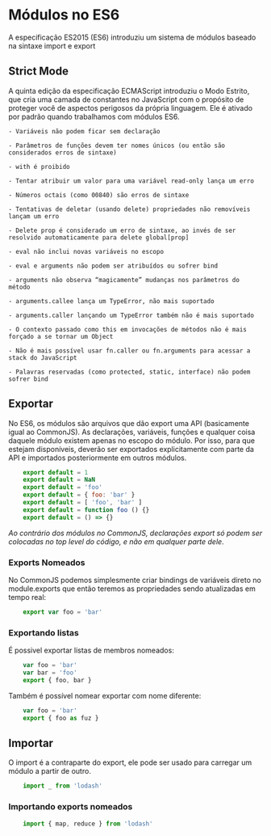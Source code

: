 # Módulos no ES6

A especificação ES2015 (ES6) introduziu um sistema de módulos baseado na sintaxe import e export


## Strict Mode

A quinta edição da especificação ECMAScript introduziu o Modo Estrito, que cria uma camada de constantes no JavaScript com o propósito de proteger você de aspectos perigosos da própria linguagem.
Ele é ativado por padrão quando trabalhamos com módulos ES6.

    - Variáveis não podem ficar sem declaração
    
    - Parâmetros de funções devem ter nomes únicos (ou então são considerados erros de sintaxe)
    
    - with é proibido
    
    - Tentar atribuir um valor para uma variável read-only lança um erro
    
    - Números octais (como 00840) são erros de sintaxe
    
    - Tentativas de deletar (usando delete) propriedades não removíveis lançam um erro
    
    - Delete prop é considerado um erro de sintaxe, ao invés de ser resolvido automaticamente para delete global[prop]
    
    - eval não inclui novas variáveis no escopo
    
    - eval e arguments não podem ser atribuídos ou sofrer bind
    
    - arguments não observa “magicamente” mudanças nos parâmetros do método
    
    - arguments.callee lança um TypeError, não mais suportado

    - arguments.caller lançando um TypeError também não é mais suportado
    
    - O contexto passado como this em invocações de métodos não é mais forçado a se tornar um Object
    
    - Não é mais possível usar fn.caller ou fn.arguments para acessar a stack do JavaScript
    
    - Palavras reservadas (como protected, static, interface) não podem sofrer bind

## Exportar

No ES6, os módulos são arquivos que dão export uma API (basicamente igual ao CommonJS). 
As declarações, variáveis, funções e qualquer coisa daquele módulo existem apenas no escopo do módulo. 
Por isso, para que estejam disponíveis, deverão ser exportados explicitamente com parte da API e importados posteriormente em outros módulos.


```js
    export default = 1
    export default = NaN
    export default = 'foo'
    export default = { foo: 'bar' }
    export default = [ 'foo', 'bar' ]
    export default = function foo () {}
    export default = () => {}
```
*Ao contrário dos módulos no CommonJS, declarações export só podem ser colocadas no top level do código, e não em qualquer parte dele*.


### Exports Nomeados

No CommonJS podemos simplesmente criar bindings de variáveis direto no module.exports que então teremos as propriedades sendo atualizadas em tempo real:
```js
    export var foo = 'bar'
```

### Exportando listas
É possivel exportar listas de membros nomeados:
```js
    var foo = 'bar'
    var bar = 'foo'
    export { foo, bar }
```
Também é possível nomear exportar com nome diferente: 
```js
    var foo = 'bar'
    export { foo as fuz }
```

## Importar
O import é a contraparte do export, ele pode ser usado para carregar um módulo a partir de outro.
```js
    import _ from 'lodash'
```
### Importando exports nomeados
```js
    import { map, reduce } from 'lodash'
```